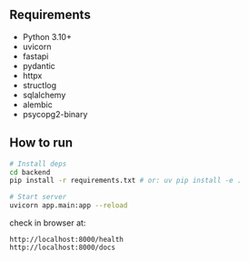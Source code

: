 ## Requirements 
- Python 3.10+
- uvicorn
- fastapi
- pydantic
- httpx
- structlog
- sqlalchemy
- alembic
- psycopg2-binary

## How to run 

```bash
# Install deps
cd backend
pip install -r requirements.txt # or: uv pip install -e .

# Start server
uvicorn app.main:app --reload   
```

check in browser at:

```
http://localhost:8000/health
http://localhost:8000/docs
```
